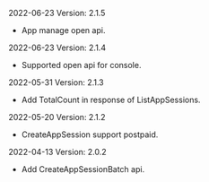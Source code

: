 2022-06-23 Version: 2.1.5
- App manage open api.

2022-06-23 Version: 2.1.4
- Supported open api for console.

2022-05-31 Version: 2.1.3
- Add TotalCount in response of ListAppSessions.

2022-05-20 Version: 2.1.2
- CreateAppSession support postpaid.

2022-04-13 Version: 2.0.2
- Add CreateAppSessionBatch api.

